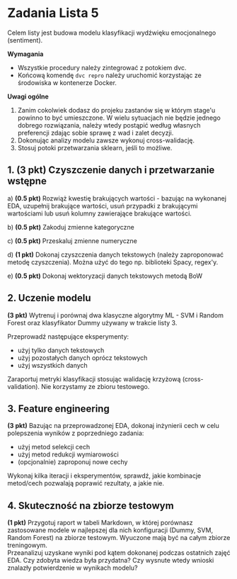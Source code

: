 # Zadania Lista 5

Celem listy jest budowa modelu klasyfikacji wydźwięku emocjonalnego (sentiment).

**Wymagania**

- Wszystkie procedury należy zintegrować z potokiem dvc.
- Końcową komendę `dvc repro` należy uruchomić korzystając ze środowiska w kontenerze Docker. 


**Uwagi ogólne**
1. Zanim cokolwiek dodasz do projeku zastanów się w którym stage'u powinno to być umieszczone. W wielu sytuacjach nie będzie jednego dobrego rozwiązania, należy wtedy postąpić według własnych preferencji zdając sobie sprawę z wad i zalet decyzji.
1. Dokonując analizy modelu zawsze wykonuj cross-walidację.
1. Stosuj potoki przetwarzania sklearn, jeśli to możliwe.


## 1. (3 pkt) Czyszczenie danych i przetwarzanie wstępne 

a) **(0.5 pkt)** Rozwiąż kwestię brakujących wartości - bazując na wykonanej EDA, uzupełnij brakujące wartości, usuń przypadki z brakującymi wartościami lub usuń kolumny zawierające brakujące wartości.

b) **(0.5 pkt)** Zakoduj zmienne kategoryczne

c) **(0.5 pkt)** Przeskaluj zmienne numeryczne

d) **(1 pkt)** Dokonaj czyszczenia danych tekstowych (należy zaproponować metodę czyszczenia). Można użyć do tego np. biblioteki Spacy, regex'y.

e) **(0.5 pkt)** Dokonaj wektoryzacji danych tekstowych metodą BoW

## 2. Uczenie modelu

**(3 pkt)** Wytrenuj i porównaj dwa klasyczne algorytmy ML - SVM i Random Forest oraz klasyfikator Dummy używany w trakcie listy 3.

Przeprowadź następujące eksperymenty:
- użyj tylko danych tekstowych
- użyj pozostałych danych oprócz tekstowych
- użyj wszystkich danych

Zaraportuj metryki klasyfikacji stosując walidację krzyżową (cross-validation). Nie korzystamy ze zbioru testowego.

## 3. Feature engineering

**(3 pkt)** Bazując na przeprowadzonej EDA, dokonaj inżynierii cech w celu polepszenia wyników z poprzedniego zadania:
- użyj metod selekcji cech
- użyj metod redukcji wymiarowości
- (opcjonalnie) zaproponuj nowe cechy

Wykonaj kilka iteracji i eksperymentów, sprawdź, jakie kombinacje metod/cech pozwalają poprawić rezultaty, a jakie nie.


## 4. Skuteczność na zbiorze testowym

**(1 pkt)** Przygotuj raport w tabeli Markdown, w której porównasz zastosowane modele w najlepszej dla nich konfiguracji (Dummy, SVM, Random Forest) na zbiorze testowym. Wyuczone mają być na całym zbiorze treningowym.  
Przeanalizuj uzyskane wyniki pod kątem dokonanej podczas ostatnich zajęć EDA. Czy zdobyta wiedza była przydatna? Czy wysnute wtedy wnioski znalazły potwierdzenie w wynikach modelu? 
